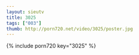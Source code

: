 ```yaml
--- 
layout: sieutv
title: 3025
tags: ["003"]
thumb: http://porn720.net/video/3025/poster.jpg
---
```

{% include porn720 key="3025" %} 
